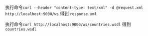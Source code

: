 执行命令`curl --header "content-type: text/xml" -d @request.xml http://localhost:9000/ws`
得到 `response.xml`

执行命令`curl http://localhost:9000/ws/countries.wsdl`
得到 `countries.wsdl`